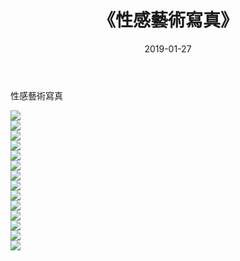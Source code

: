 ﻿---
layout: post
title:  《性感藝術寫真》
date:   2019-01-27
img: http://img.660000.xyz/Sharelink/性感/2019/性感藝術寫真/000.jpg
categories: [美女, 清纯, 唯美]
---

性感藝術寫真

  ![](http://img.660000.xyz/Sharelink/性感/2019/性感藝術寫真/001.jpg) <br> ![](http://img.660000.xyz/Sharelink/性感/2019/性感藝術寫真/002.jpg) <br> ![](http://img.660000.xyz/Sharelink/性感/2019/性感藝術寫真/003.jpg) <br> ![](http://img.660000.xyz/Sharelink/性感/2019/性感藝術寫真/004.jpg) <br> ![](http://img.660000.xyz/Sharelink/性感/2019/性感藝術寫真/005.jpg) <br> ![](http://img.660000.xyz/Sharelink/性感/2019/性感藝術寫真/006.jpg) <br> ![](http://img.660000.xyz/Sharelink/性感/2019/性感藝術寫真/007.jpg) <br> ![](http://img.660000.xyz/Sharelink/性感/2019/性感藝術寫真/008.jpg) <br> ![](http://img.660000.xyz/Sharelink/性感/2019/性感藝術寫真/009.jpg) <br> ![](http://img.660000.xyz/Sharelink/性感/2019/性感藝術寫真/010.jpg) <br> ![](http://img.660000.xyz/Sharelink/性感/2019/性感藝術寫真/011.jpg) <br> ![](http://img.660000.xyz/Sharelink/性感/2019/性感藝術寫真/012.jpg) <br> ![](http://img.660000.xyz/Sharelink/性感/2019/性感藝術寫真/013.jpg) <br> ![](http://img.660000.xyz/Sharelink/性感/2019/性感藝術寫真/014.jpg) <br>